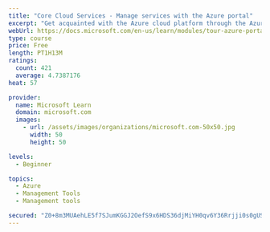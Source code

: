 ```yaml
---
title: "Core Cloud Services - Manage services with the Azure portal"
excerpt: "Get acquainted with the Azure cloud platform through the Azure portal, where you create and manage all of your Azure resources."
webUrl: https://docs.microsoft.com/en-us/learn/modules/tour-azure-portal/
type: course
price: Free
length: PT1H13M
ratings:
  count: 421
  average: 4.7387176
heat: 57

provider:
  name: Microsoft Learn
  domain: microsoft.com
  images:
    - url: /assets/images/organizations/microsoft.com-50x50.jpg
      width: 50
      height: 50

levels:
  - Beginner

topics:
  - Azure
  - Management Tools
  - Management tools

secured: "Z0+8m3MUAehLE5f7SJumKGGJ2OefS9x6HDS36djMiYH0qv6Y36Rrjji0s0gUSrJmHbmchEqpNbXYbJNwzesXRTlHKk3GFgnbTny7gJdlBR4WabAkVTnjl1RE9+NV54nwqvlePooB1BwtYKeZkM8mmoW0ZuxZ98AkHhsXH8ml3dc0bthxI1oarcbFigtQ4f890Z77Wh+rvoZm+KiEAF9c312TNDp4dlwVzub85zfvDG5YndMlpAzUp3/895h/8Uoo6pCRN0qJMJUVtsWvfnJtG/yD3gbd+YjjYxQV/JTi0DiSTiQn7fS7HX8PjX4s5TbZHxwVcxGfSoHzJfT7zRMWO9gacioWRCrkMqYFiCXrE1kcZoBAbaMtOSJdhyP9pV0mJYCP2YfWHCidma/HKTRZT44gIhJKT4BuF3JHeavM/5U=;gO7cu8bpmzbedS62KIRPpQ=="
---
```


